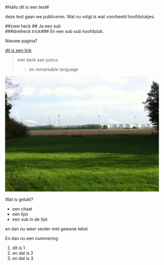 #Hallo dit is een test#	

deze test gaan we publiceren. Wat nu volgt is wat voorbeeld hoofdstukjes.

##zwei heck ##
Ja een sub		
###dreiheck trick###
En een sub sub hoofdstuk.


Nieuwe pagina?

[dit is een link](http://wwww.nu.nl)

>met dank aan justus
>>en remarkable language


![Dit is een afbeelding](IMG_0827.jpg)



Wat is gelukt?

- een citaat
- een lijst
- een sub in de lijst






en dan nu weer verder met gewone tekst


En dan nu een nummering

1. dit is 1
2. en dat is 2
3. en dat is 3





